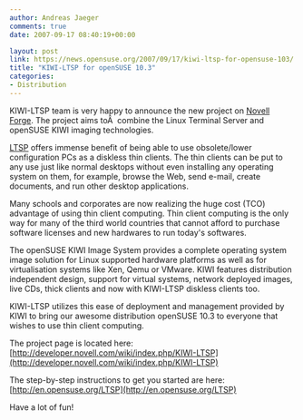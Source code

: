 ```yaml
---
author: Andreas Jaeger
comments: true
date: 2007-09-17 08:40:19+00:00

layout: post
link: https://news.opensuse.org/2007/09/17/kiwi-ltsp-for-opensuse-103/
title: "KIWI-LTSP for openSUSE 10.3"
categories:
- Distribution
---
```

KIWI-LTSP team is very happy to announce the new project on [Novell Forge](http://developer.novell.com/wiki/index.php/Developer_Home). The project aims toÂ  combine the Linux Terminal Server and openSUSE KIWI imaging technologies.

[LTSP](http://www.ltsp.org) offers immense benefit of being able to use obsolete/lower configuration PCs as a diskless thin clients. The thin clients can be put to any use just like normal desktops without even installing any operating system on them, for example, browse the Web, send e-mail, create documents, and run other desktop applications.

Many schools and corporates are now realizing the huge cost (TCO) advantage of using thin client computing. Thin client computing is the only way for many of the third world countries that cannot afford to purchase software licenses and new hardwares to run today's softwares.

The openSUSE KIWI Image System provides a complete operating system image solution for Linux supported hardware platforms as well as for virtualisation systems like Xen, Qemu or VMware. KIWI features distribution independent design, support for virtual systems, network deployed images, live CDs, thick clients and now with KIWI-LTSP diskless clients too.

KIWI-LTSP utilizes this ease of deployment and management provided by KIWI to bring our awesome distribution openSUSE 10.3 to everyone that wishes to use thin client computing.

The project page is located here:
[http://developer.novell.com/wiki/index.php/KIWI-LTSP](http://developer.novell.com/wiki/index.php/KIWI-LTSP)

The step-by-step instructions to get you started are here:
[http://en.opensuse.org/LTSP](http://en.opensuse.org/LTSP)

Have a lot of fun!		
